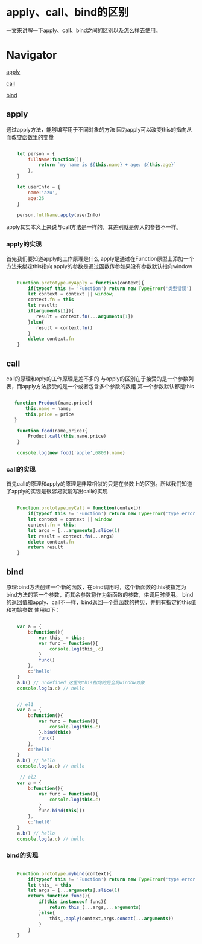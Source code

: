 # apply、call、bind的区别
一文来讲解一下apply、call、bind之间的区别以及怎么样去使用。


# Navigator

[apply](#apply)

[call](#call)

[bind](#bind)


## apply
通过apply方法，能够编写用于不同对象的方法
因为apply可以改变this的指向从而改变函数里的变量

``` javascript

    let person = {
        fullName:function(){
            return `my name is ${this.name} + age: ${this.age}`
        },
    }

    let userInfo = {
        name:'azu',
        age:26
    }

    person.fullName.apply(userInfo)

```

apply其实本义上来说与call方法是一样的，其差别就是传入的参数不一样。

### apply的实现
首先我们要知道apply的工作原理是什么
apply是通过在Function原型上添加一个方法来绑定this指向
apply的参数是通过函数传参如果没有参数默认指向window

``` javascript 

    Function.prototype.myApply = function(context){
        if(typeof this != 'Function') return new TypeError('类型错误')
        let context = context || window;
        context.fn = this
        let result;
        if(arguments[1]){
           result = context.fn(...arguments[1])
        }else{
           result = context.fn()
        }
        delete context.fn 
    }

```


## call
call的原理和aply的工作原理是差不多的
与apply的区别在于接受的是一个参数列表，而apply方法接受的是一个或者包含多个参数的数组
第一个参数默认都是this

``` javascript

   function Product(name,price){
       this.name = name;
       this.price = price
   }

    function food(name,price){
        Product.call(this,name,price)
    }

    console.log(new food('apple',6800).name)

```

### call的实现
首先call的原理和apply的原理是非常相似的只是在参数上的区别。所以我们知道了apply的实现是很容易就能写出call的实现


``` javascript

    Function.prototype.myCall = function(context){
        if(typeof this != 'Function') return new TypeError('type error')
        let context = context || window
        context.fn = this;
        let args = [...arguments].slice(1)
        let result = context.fn(...args)
        delete context.fn
        return result
    }

```


## bind
原理:bind方法创建一个新的函数，在bind调用时，这个新函数的this被指定为bind方法的第一个参数，而其余参数将作为新函数的参数，供调用时使用。
bind的返回值和apply、call不一样，bind返回一个愿函数的拷贝，并拥有指定的this值和初始参数
使用如下：

``` javascript

    var a = {
        b:function(){
            var this_ = this;
            var func = function(){
                console.log(this_.c)
            }
            func()
        },
        c:'hello'
    }
    a.b() // undefined 这里的this指向的是全局window对象
    console.log(a.c) // hello


    // el1
    var a = {
        b:function(){
            var func = function(){
                console.log(this.c)
            }.bind(this)
            func()
        },
        c:'hell0'
    }
    a.b() // hello 
    console.log(a.c) // hello

     // el2
    var a = {
        b:function(){
            var func = function(){
                console.log(this.c)
            }
            func.bind(this)()
        },
        c:'hell0'
    }
    a.b() // hello 
    console.log(a.c) // hello

```

### bind的实现

``` javascript

    Function.prototype.mybind(context){
        if(typeof this != 'Function') return new TypeError('type error')
        let this_ = this
        let args = [...arguments].slice(1)
        return function func(){
            if(this instanceof func){
                return this_(...args,...arguments)
            }else{
                this_.apply(context,args.concat(...arguments))
            }
        }
    }

```